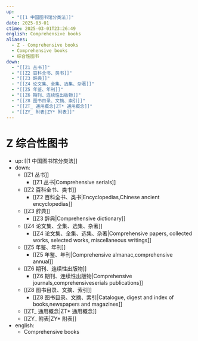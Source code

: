 ```yaml
---
up:
  - "[[1 中国图书馆分类法]]"
date: 2025-03-01
ctime: 2025-03-01T23:26:49
english: Comprehensive books
aliases:
  - Z - Comprehensive books
  - Comprehensive books
  - 综合性图书
down:
  - "[[Z1 丛书]]"
  - "[[Z2 百科全书、类书]]"
  - "[[Z3 辞典]]"
  - "[[Z4 论文集、全集、选集、杂著]]"
  - "[[Z5 年鉴、年刊]]"
  - "[[Z6 期刊、连续性出版物]]"
  - "[[Z8 图书目录、文摘、索引]]"
  - "[[ZT_ 通用概念|ZT* 通用概念]]"
  - "[[ZY_ 附表|ZY* 附表]]"
---
```


# Z 综合性图书

- up: [[1 中国图书馆分类法]]
- down:
	- [[Z1 丛书]] 
		- [[Z1 丛书|Comprehensive serials]]
	- [[Z2 百科全书、类书]]
		- [[Z2 百科全书、类书|Encyclopedias,Chinese ancient encyclopedias]]
	- [[Z3 辞典]]
		- [[Z3 辞典|Comprehensive dictionary]]
	- [[Z4 论文集、全集、选集、杂著]]
		- [[Z4 论文集、全集、选集、杂著|Comprehensive papers, collected works, selected works, miscellaneous writings]]
	- [[Z5 年鉴、年刊]]
		- [[Z5 年鉴、年刊|Comprehensive almanac,comprehensive annual]]
	- [[Z6 期刊、连续性出版物]]
		- [[Z6 期刊、连续性出版物|Comprehensive journals,comprehensiveserials publications]]
	- [[Z8 图书目录、文摘、索引]]
		- [[Z8 图书目录、文摘、索引|Catalogue, digest and index of books,newspapers and magazines]]
	- [[ZT_ 通用概念|ZT* 通用概念]]
	- [[ZY_ 附表|ZY* 附表]]
- english:
	- Comprehensive books
